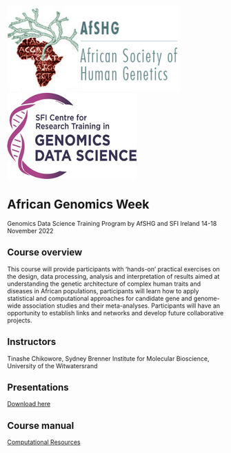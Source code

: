 <img src="https://github.com/tinashedoc/cvx/blob/main/logo_original_tempb%20Afshg.jpeg" width="400" height="200">   <img src="https://github.com/tinashedoc/cvx/blob/main/SFI.jpg" width="300" height="200">

# African Genomics Week

Genomics Data Science Training Program by AfSHG and SFI Ireland 14-18 November 2022

## Course overview
This course will provide participants with ‘hands-on’ practical exercises on the design, data processing, analysis and interpretation of results aimed at understanding the genetic architecture of complex human traits and  diseases in African populations, participants will learn how to apply statistical and computational approaches for candidate gene and genome-wide association studies and their meta-analyses. Participants will have an opportunity to establish links and networks and develop future collaborative projects.

## Instructors


Tinashe Chikowore, Sydney Brenner Institute for Molecular Bioscience, University of the Witwatersrand<br>


## Presentations
<a href="https://github.com/WCSCourses/HumanGenEpi/tree/main/presentations" target="_blank">Download here</a>

## Course manual
<a href="https://github.com/WCSCourses/HumanGenEpi/blob/main/manuals/Computational_resources/" target="blank">Computational Resources</a>
